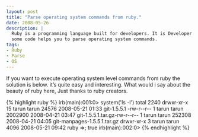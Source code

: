 ```yaml
---
layout: post
title: "Parse operating system commands from ruby."
date: 2008-05-26
description: |
  Ruby is a programming language built for developers. It is Developer friendly so loved by developer community. Here i've added
  some code helps you to parse operating system commands.
tags:
- Ruby
- Parse
- OS
---
```


If you want to execute operating system level commands from ruby the solution is below. it’s quite easy and interesting. What 
would i say about the beauty of ruby here, Just thanks to ruby creators.

<!--more-->

{% highlight ruby %}
irb(main):001:0> system('ls -l')
total 2240
drwxr-xr-x 15 tarun tarun   24576 2008-05-21 01:33 git-1.5.5.1
-rw-r--r--  1 tarun tarun 2002900 2008-04-21 03:47 git-1.5.5.1.tar.gz-rw-r--r--  1 tarun tarun  252308 2008-04-21 04:05 git-manpages-1.5.5.1.tar.gz
drwxr-xr-x  3 tarun tarun    4096 2008-05-21 09:42 ruby
=>; true
irb(main):002:0>
{% endhighlight %}